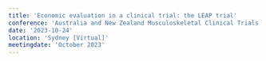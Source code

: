 ```yaml
---
title: 'Economic evaluation in a clinical trial: the LEAP trial'
conference: 'Australia and New Zealand Musculoskeletal Clinical Trials Network (ANZMUSC) Annual Scientific Meeting'
date: '2023-10-24'
location: 'Sydney [Virtual]'
meetingdate: 'October 2023'
---
```

